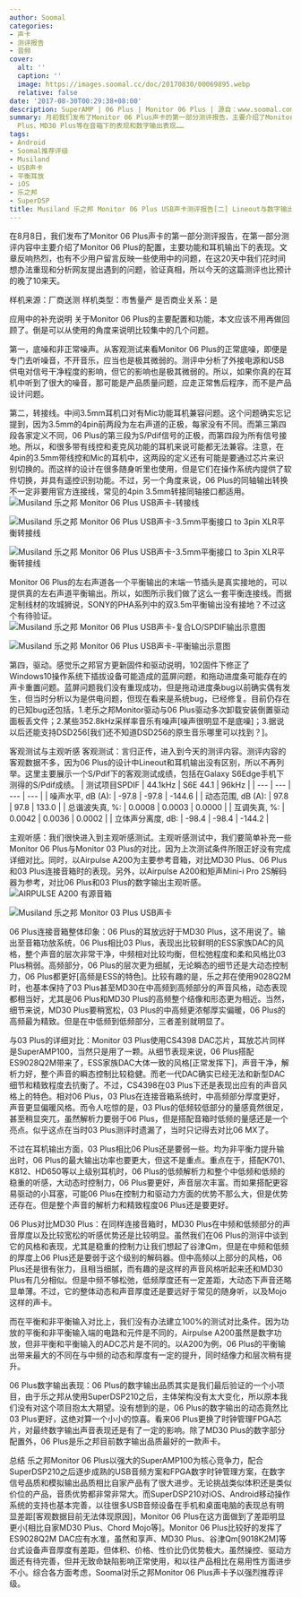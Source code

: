 ```yaml
---
author: Soomal
categories:
- 声卡
- 测评报告
- 音频
cover:
  alt: ''
  caption: ''
  image: https://images.soomal.cc/doc/20170830/00069895.webp
  relative: false
date: '2017-08-30T00:29:38+08:00'
description: SuperAMP | 06 Plus | Monitor 06 Plus | 源自：www.soomal.com | 版权：原创 |  平均/总评分：08.45/245
summary: 月初我们发布了Monitor 06 Plus声卡的第一部分测评报告，主要介绍了Monitor 06 Plus的配置，主要功能和耳机输出下的表现。第二篇测评主要对比了03
  Plus、MD30 Plus等在音箱下的表现和数字输出表现……
tags:
- Android
- Soomal推荐评级
- Musiland
- USB声卡
- 平衡耳放
- iOS
- 乐之邦
- SuperDSP
title: Musiland 乐之邦 Monitor 06 Plus USB声卡测评报告[二] Lineout与数字输出
---
```


在8月8日，我们发布了Monitor 06 Plus声卡的第一部分测评报告，在第一部分测评内容中主要介绍了Monitor 06 Plus的配置，主要功能和耳机输出下的表现。文章反响热烈，也有不少用户留言反映一些使用中的问题，在这20天中我们花时间想办法重现和分析网友提出遇到的问题，验证真相，所以今天的这篇测评也比预计的晚了10来天。

样机来源：厂商送测
样机类型：市售量产
是否商业关系：是

应用中的补充说明
关于Monitor 06 Plus的主要配置和功能，本文应该不用再做回顾了。倒是可以从使用的角度来说明比较集中的几个问题。

第一，底噪和非正常噪声。从客观测试来看Monitor 06 Plus的正常底噪，即便是专门去听噪音，不开音乐，应当也是极其微弱的。测评中分析了外接电源和USB供电对信号干净程度的影响，但它的影响也是极其微弱的。所以，如果你真的在耳机中听到了很大的噪音，那可能是产品质量问题，应走正常售后程序，而不是产品设计问题。

第二，转接线。中间3.5mm耳机口对有Mic功能耳机兼容问题。这个问题确实忘记提到，因为3.5mm的4pin前两段为左右声道的正极，每家没有不同。而第三第四段各家定义不同，06 Plus的第三段为S/Pdif信号的正极，而第四段为所有信号接地。所以，和很多带有线控和麦克风功能的耳机来说可能都无法兼容。注意，在4pin的3.5mm带线控和Mic的耳机中，这两段的定义还有可能是要通过芯片来识别切换的。而这样的设计在很多随身听里也使用，但是它们在操作系统内提供了软件切换，并具有遥控识别功能。不过，另一个角度来说，06 Plus的同轴输出转换不一定非要用官方连接线，常见的4pin 3.5mm转接同轴接口都适用。
![Musiland 乐之邦 Monitor 06 Plus USB声卡-转接线](https://images.soomal.cc/doc/20170726/00069230.webp)




![Musiland 乐之邦 Monitor 06 Plus USB声卡-3.5mm平衡接口 to 3pin XLR平衡转接线](https://images.soomal.cc/doc/20170830/00069891.webp)




![Musiland 乐之邦 Monitor 06 Plus USB声卡-3.5mm平衡接口 to 3pin XLR平衡转接线](https://images.soomal.cc/doc/20170830/00069892.webp)




Monitor 06 Plus的左右声道各一个平衡输出的末端一节插头是真实接地的，可以提供真的左右声道平衡输出。所以，如图所示我们做了这么一套平衡连接线。而据定制线材的攻城狮说，SONY的PHA系列中的双3.5m平衡输出没有接地？不过这个有待验证。
![Musiland 乐之邦 Monitor 06 Plus USB声卡-复合LO/SPDIF输出示意图](https://images.soomal.cc/doc/20170830/00069893_01.webp)




![Musiland 乐之邦 Monitor 06 Plus USB声卡-平衡输出示意图](https://images.soomal.cc/doc/20170830/00069894_01.webp)




第四，驱动。感觉乐之邦官方更新固件和驱动说明，102固件下修正了Windows10操作系统下插拔设备可能造成的蓝屏问题，和拖动进度条可能存在的声卡重置问题。蓝屏问题我们没有重现成功，但是拖动进度条bug以前确实偶有发生，但当时分析以为是供电问题，但现在看来是系统bug，已经修复。目前仍存在的已知bug还包括，1.老乐之邦Monitor驱动与06 Plus驱动多次卸载安装倒置驱动面板丢文件；2.某些352.8kHz采样率音乐有噪声[噪声很明显不是底噪]；3.据说以后还能支持DSD256[我们还不知道DSD256的原生音乐哪里可以找到？]。

客观测试与主观听感
客观测试：言归正传，进入到今天的测评内容。测评内容的客观数据不多，因为06 Plus的设计中Lineout和耳机输出没有区别，所以不再列举。这里主要展示一个S/Pdif下的客观测试成绩，包括在Galaxy S6Edge手机下测得的S/Pdif成绩。
| 测试项目SPDIF | 44.1kHz | S6E 44.1 | 96kHz |
| --- | --- | --- | --- |
| 噪声水平, dB (A): | -97.8 | -97.8 | -144.6 |
| 动态范围, dB (A): | 97.8 | 97.8 | 133.0 |
| 总谐波失真, %: | 0.0008 | 0.0003 | 0.0000 |
| 互调失真, %: | 0.0042 | 0.0036 | 0.0002 |
| 立体声分离度, dB: | -98.4 | -98.4 | -144.2 |


主观听感：我们很快进入到主观听感测试。主观听感测试中，我们要简单补充一些Monitor 06 Plus与Monitor 03 Plus的对比，因为上次测试条件所限正好没有完成详细对比。同时，以Airpulse A200为主要参考音箱，对比MD30 Plus、06 Plus和03 Plus连接音箱时的表现。另外，以Airpulse A200和矩声Mini-i Pro 2S解码器为参考，对比06 Plus和03 Plus的数字输出主观听感。
![AIRPULSE A200 有源音箱](https://images.soomal.cc/doc/20161026/00063961_01.webp)




![Musiland 乐之邦 Monitor 03 Plus USB声卡](https://images.soomal.cc/doc/20170217/00066457_01.webp)




06 Plus连接音箱整体印象：06 Plus的耳放远好于MD30 Plus，这不用说了。输出至音箱功放系统，06 Plus相比03 Plus，表现出比较鲜明的ESS家族DAC的风格，整个声音的层次非常干净，中频相对比较均衡，但松弛程度和柔和风格比03 Plus稍弱。高频部分，06 Plus的层次更为细腻，无论瞬态的细节还是大动态控制力，06 Plus都更好[高频是ESS的特色]。比较有趣的是，乐之邦在使用9028Q2M时，也基本保持了03 Plus甚至MD30在中高频到高频部分的声音风格，动态表现都相当好，尤其是06 Plus和MD30 Plus的高频整个结像和形态更为相近。当然，细节来说，MD30 Plus要稍宽松，03 Plus的中高频更浓郁厚实偏暖，06 Plus的高频最为精致。但是在中低频到低频部分，三者差别就明显了。

与03 Plus的详细对比：Monitor 03 Plus使用CS4398 DAC芯片，耳放芯片同样是SuperAMP100，当然只是用了一颗。从细节表现来说，06 Plus搭配ES9028Q2M带来了，ESS家族DAC大体一致的风格[正常发挥下]，声音干净，解析力好，整个声音的瞬态控制比较稳健。而老一代DAC确实已经无法和新型DAC细节和精致程度去抗衡了。不过，CS4398在03 Plus下还是表现出应有的声音风格上的特色。相对06 Plus，03 Plus在连接音箱系统时，中高频部分厚度更好，声音更显偏暖风格。而令人吃惊的是，03 Plus的低频较低部分的量感竟然很足，甚至稍显突兀，虽然解析力要弱于06 Plus，但是搭配音箱时低频的量感还是一个亮点。似乎这点在当时03 Plus测评时遗漏了，当时只记得去对比06 MX了。

不过在耳机输出方面，03 Plus相比06 Plus还是要弱一些。均为非平衡力提升输出时，06 Plus的最大输出功率也要更大，但这不是重点。重点在于，搭配K701、K812、HD650等以上级别耳机时，06 Plus的低频解析力和整个中低频和低频的稳重的听感，大动态时控制力，06 Plus要更好，声音层次丰富。而如果搭配更容易驱动的小耳塞，可能06 Plus在控制力和驱动力方面的优势不那么大，但是优势还存在。但是整个声音的解析力和精致程度06 Plus还是要更好。

06 Plus对比MD30 Plus：在同样连接音箱时，MD30 Plus在中频和低频部分的声音厚度以及比较宽松的听感优势还是比较明显。虽然我们在06 Plus的测评中谈到它的风格和表现，尤其是稳重的控制力让我们想起了谷津Qm，但是在中频和低频的厚度上06 Plus还是要弱于这个级别的解码器。但中高频以上部分的风格，06 Plus还是很有张力，且相当细腻，而有趣的是这样的声音风格听起来还和MD30 Plus有几分相似。但是中频不够松弛，低频厚度还有一定差距，大动态下声音还略显单薄。不过，它的整体动态和声音厚度还是要远好于常见的随身听，以及Mojo这样的声卡。

而在平衡和非平衡输入对比上，我们没有办法建立100%的测试对比条件。因为功放的平衡和非平衡输入端的电路和元件是不同的，Airpulse A200虽然是数字功放，但非平衡和平衡输入的ADC芯片是不同的。以A200为例，06 Plus的平衡输出带来最大的不同在与中频的动态和厚度有一定的提升，同时结像力和层次稍有提升。

06 Plus数字输出表现：06 Plus的数字输出品质其实是我们最后验证的一个小项目，由于乐之邦从使用SuperDSP210之后，主体架构没有太大变化，所以原本我们没有对这个项目抱太大期望。没有想到的是，06 Plus的数字输出的动态竟然比03 Plus更好，这绝对算一个小小的惊喜。看来06 Plus更换了时钟管理FPGA芯片，对最终数字输出声音表现还是有了一定的影响。除了MD30 Plus的数字部分配置外，06 Plus是乐之邦目前数字输出品质最好的一款声卡。

总结
乐之邦Monitor 06 Plus以强大的SuperAMP100为核心竞争力，配合SuperDSP210之后逐步成熟的USB音频方案和FPGA数字时钟管理方案，在数字信号品质和模拟输出品质相比自家产品有了很大进步。无论挑战类似体积还是类似价位的产品，音质优势都非常非常大。而SuperDSP210对iOS、Android移动操作系统的支持也基本完善，以往很多USB音频设备在手机和桌面电脑的表现总有明显差距[客观数据目前无法体现原因]，Monitor 06 Plus在这方面做到了差距明显更小[相比自家MD30 Plus、Chord Mojo等]。Monitor 06 Plus比较好的发挥了ES9028Q2M DAC应有水准，虽然和享声、MD30 Plus、谷津Qm[9018K2M]等台式设备声音厚度有差距，但体积、价格、性价比仍优势极大。虽然操控、驱动方面还有待完善，但并无致命缺陷影响正常使用，和以往产品相比在易用性方面进步不小。综合各方面考虑，Soomal对乐之邦Monitor 06 Plus声卡予以强烈推荐评级。